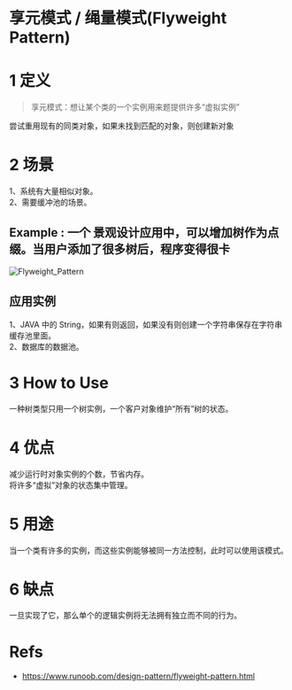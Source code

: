 # 享元模式 / 绳量模式(Flyweight Pattern)

# 1 定义

> 享元模式：想让某个类的一个实例用来题提供许多“虚拟实例”

尝试重用现有的同类对象，如果未找到匹配的对象，则创建新对象

# 2 场景

1、系统有大量相似对象。  
2、需要缓冲池的场景。

## Example : 一个 景观设计应用中，可以增加树作为点缀。当用户添加了很多树后，程序变得很卡

![Flyweight_Pattern](https://yingvickycao.github.io/img/Flyweight_Pattern.jpg)

## 应用实例

1、JAVA 中的 String，如果有则返回，如果没有则创建一个字符串保存在字符串缓存池里面。  
2、数据库的数据池。

# 3 How to Use

一种树类型只用一个树实例，一个客户对象维护“所有”树的状态。

# 4 优点

减少运行时对象实例的个数，节省内存。  
将许多“虚拟”对象的状态集中管理。

# 5 用途

当一个类有许多的实例，而这些实例能够被同一方法控制，此时可以使用该模式。

# 6 缺点

一旦实现了它，那么单个的逻辑实例将无法拥有独立而不同的行为。

# Refs

- https://www.runoob.com/design-pattern/flyweight-pattern.html
